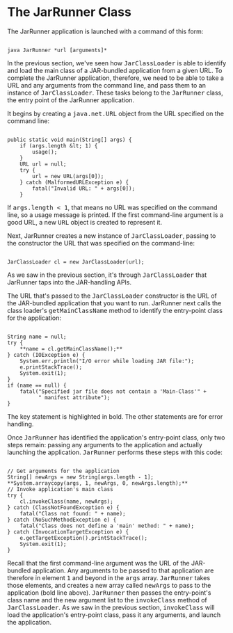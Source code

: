 
# The JarRunner Class

The JarRunner application is launched with a command of this form:

```

java JarRunner *url [arguments]*

```

In the previous section, we've seen how <tt>JarClassLoader</tt> is able to identify and load the main class of a JAR-bundled application from a given URL. To complete the JarRunner application, therefore, we need to be able to take a URL and any arguments from the command line, and pass them to an instance of <tt>JarClassLoader</tt>. These tasks belong to the <tt>JarRunner</tt> class, the entry point of the JarRunner application.

It begins by creating a <tt>java.net.URL</tt> object from the URL specified on the command line:

```

public static void main(String[] args) {
    if (args.length &lt; 1) {
        usage();
    }
    URL url = null;
    try {
        url = new URL(args[0]);
    } catch (MalformedURLException e) {
        fatal("Invalid URL: " + args[0]);
    }

```

If <tt>args.length&#160;&lt;&#160;1</tt>, that means no URL was specified on the command line, so a usage message is printed. If the first command-line argument is a good URL, a new <tt>URL</tt> object is created to represent it.

Next, JarRunner creates a new instance of <tt>JarClassLoader</tt>, passing to the constructor the URL that was specified on the command-line:

```

JarClassLoader cl = new JarClassLoader(url);

```

As we saw in the previous section, it's through <tt>JarClassLoader</tt> that JarRunner taps into the JAR-handling APIs.

The URL that's passed to the <tt>JarClassLoader</tt> constructor is the URL of the JAR-bundled application that you want to run. JarRunner next calls the class loader's <tt>getMainClassName</tt> method to identify the entry-point class for the application:

```

String name = null;
try {
    **name = cl.getMainClassName();**
} catch (IOException e) {
    System.err.println("I/O error while loading JAR file:");
    e.printStackTrace();
    System.exit(1);
}
if (name == null) {
    fatal("Specified jar file does not contain a 'Main-Class'" +
          " manifest attribute");
}

```

The key statement is highlighted in bold. The other statements are for error handling.

Once <tt>JarRunner</tt> has identified the application's entry-point class, only two steps remain: passing any arguments to the application and actually launching the application. <tt>JarRunner</tt> performs these steps with this code:

```

// Get arguments for the application
String[] newArgs = new String[args.length - 1];
**System.arraycopy(args, 1, newArgs, 0, newArgs.length);**
// Invoke application's main class
try {
    cl.invokeClass(name, newArgs);
} catch (ClassNotFoundException e) {
    fatal("Class not found: " + name);
} catch (NoSuchMethodException e) {
    fatal("Class does not define a 'main' method: " + name);
} catch (InvocationTargetException e) {
    e.getTargetException().printStackTrace();
    System.exit(1);
}

```

Recall that the first command-line argument was the URL of the JAR-bundled application. Any arguments to be passed to that application are therefore in element <tt>1</tt> and beyond in the <tt>args</tt> array. <tt>JarRunner</tt> takes those elements, and creates a new array called <tt>newArgs</tt> to pass to the application (bold line above). <tt>JarRunner</tt> then passes the entry-point's class name and the new argument list to the <tt>invokeClass</tt> method of <tt>JarClassLoader</tt>. As we saw in the previous section, <tt>invokeClass</tt> will load the application's entry-point class, pass it any arguments, and launch the application.
